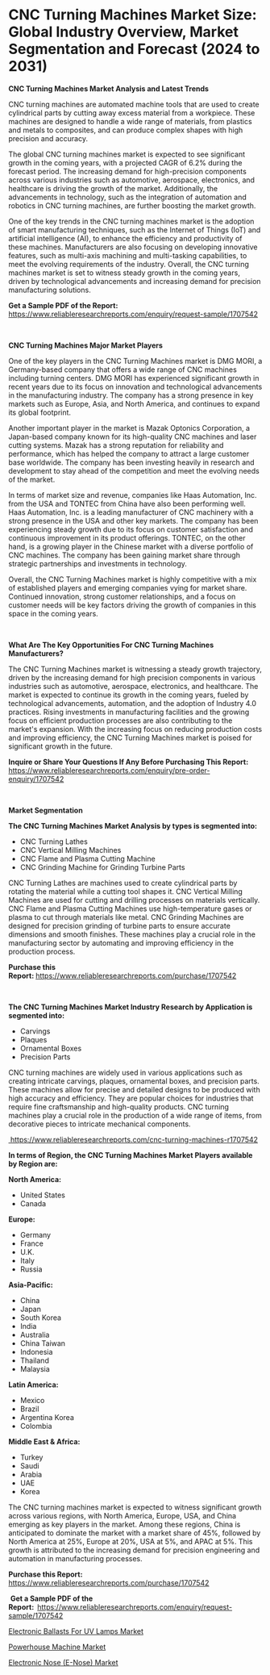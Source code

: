 <p><h1>CNC Turning Machines Market Size: Global Industry Overview, Market Segmentation and Forecast (2024 to 2031)</h1></p><p><strong>CNC Turning Machines Market Analysis and Latest Trends</strong></p>
<p><p>CNC turning machines are automated machine tools that are used to create cylindrical parts by cutting away excess material from a workpiece. These machines are designed to handle a wide range of materials, from plastics and metals to composites, and can produce complex shapes with high precision and accuracy.</p><p>The global CNC turning machines market is expected to see significant growth in the coming years, with a projected CAGR of 6.2% during the forecast period. The increasing demand for high-precision components across various industries such as automotive, aerospace, electronics, and healthcare is driving the growth of the market. Additionally, the advancements in technology, such as the integration of automation and robotics in CNC turning machines, are further boosting the market growth.</p><p>One of the key trends in the CNC turning machines market is the adoption of smart manufacturing techniques, such as the Internet of Things (IoT) and artificial intelligence (AI), to enhance the efficiency and productivity of these machines. Manufacturers are also focusing on developing innovative features, such as multi-axis machining and multi-tasking capabilities, to meet the evolving requirements of the industry. Overall, the CNC turning machines market is set to witness steady growth in the coming years, driven by technological advancements and increasing demand for precision manufacturing solutions.</p></p>
<p><strong>Get a Sample PDF of the Report:&nbsp;</strong> <a href="https://www.reliableresearchreports.com/enquiry/request-sample/1707542">https://www.reliableresearchreports.com/enquiry/request-sample/1707542</a></p>
<p>&nbsp;</p>
<p><strong>CNC Turning Machines Major Market Players</strong></p>
<p><p>One of the key players in the CNC Turning Machines market is DMG MORI, a Germany-based company that offers a wide range of CNC machines including turning centers. DMG MORI has experienced significant growth in recent years due to its focus on innovation and technological advancements in the manufacturing industry. The company has a strong presence in key markets such as Europe, Asia, and North America, and continues to expand its global footprint.</p><p>Another important player in the market is Mazak Optonics Corporation, a Japan-based company known for its high-quality CNC machines and laser cutting systems. Mazak has a strong reputation for reliability and performance, which has helped the company to attract a large customer base worldwide. The company has been investing heavily in research and development to stay ahead of the competition and meet the evolving needs of the market.</p><p>In terms of market size and revenue, companies like Haas Automation, Inc. from the USA and TONTEC from China have also been performing well. Haas Automation, Inc. is a leading manufacturer of CNC machinery with a strong presence in the USA and other key markets. The company has been experiencing steady growth due to its focus on customer satisfaction and continuous improvement in its product offerings. TONTEC, on the other hand, is a growing player in the Chinese market with a diverse portfolio of CNC machines. The company has been gaining market share through strategic partnerships and investments in technology.</p><p>Overall, the CNC Turning Machines market is highly competitive with a mix of established players and emerging companies vying for market share. Continued innovation, strong customer relationships, and a focus on customer needs will be key factors driving the growth of companies in this space in the coming years.</p></p>
<p>&nbsp;</p>
<p><strong>What Are The Key Opportunities For CNC Turning Machines Manufacturers?</strong></p>
<p><p>The CNC Turning Machines market is witnessing a steady growth trajectory, driven by the increasing demand for high precision components in various industries such as automotive, aerospace, electronics, and healthcare. The market is expected to continue its growth in the coming years, fueled by technological advancements, automation, and the adoption of Industry 4.0 practices. Rising investments in manufacturing facilities and the growing focus on efficient production processes are also contributing to the market's expansion. With the increasing focus on reducing production costs and improving efficiency, the CNC Turning Machines market is poised for significant growth in the future.</p></p>
<p><strong>Inquire or Share Your Questions If Any Before Purchasing This Report:</strong> <a href="https://www.reliableresearchreports.com/enquiry/pre-order-enquiry/1707542">https://www.reliableresearchreports.com/enquiry/pre-order-enquiry/1707542</a></p>
<p>&nbsp;</p>
<p><strong>Market Segmentation</strong></p>
<p><strong>The CNC Turning Machines Market Analysis by types is segmented into:</strong></p>
<p><ul><li>CNC Turning Lathes</li><li>CNC Vertical Milling Machines</li><li>CNC Flame and Plasma Cutting Machine</li><li>CNC Grinding Machine for Grinding Turbine Parts</li></ul></p>
<p><p>CNC Turning Lathes are machines used to create cylindrical parts by rotating the material while a cutting tool shapes it. CNC Vertical Milling Machines are used for cutting and drilling processes on materials vertically. CNC Flame and Plasma Cutting Machines use high-temperature gases or plasma to cut through materials like metal. CNC Grinding Machines are designed for precision grinding of turbine parts to ensure accurate dimensions and smooth finishes. These machines play a crucial role in the manufacturing sector by automating and improving efficiency in the production process.</p></p>
<p><strong>Purchase this Report:&nbsp;</strong><a href="https://www.reliableresearchreports.com/purchase/1707542">https://www.reliableresearchreports.com/purchase/1707542</a></p>
<p>&nbsp;</p>
<p><strong>The CNC Turning Machines Market Industry Research by Application is segmented into:</strong></p>
<p><ul><li>Carvings</li><li>Plaques</li><li>Ornamental Boxes</li><li>Precision Parts</li></ul></p>
<p><p>CNC turning machines are widely used in various applications such as creating intricate carvings, plaques, ornamental boxes, and precision parts. These machines allow for precise and detailed designs to be produced with high accuracy and efficiency. They are popular choices for industries that require fine craftsmanship and high-quality products. CNC turning machines play a crucial role in the production of a wide range of items, from decorative pieces to intricate mechanical components.</p></p>
<p><a href="https://www.reliableresearchreports.com/cnc-turning-machines-r1707542">&nbsp;https://www.reliableresearchreports.com/cnc-turning-machines-r1707542</a></p>
<p><strong>In terms of Region, the CNC Turning Machines Market Players available by Region are:</strong></p>
<p>
    <p> <strong> North America: </strong>
        <ul>
            <li>United States</li>
            <li>Canada</li>
        </ul>
        </p> 
    <p> <strong> Europe: </strong>
        <ul>
            <li>Germany</li>
            <li>France</li>
            <li>U.K.</li>
            <li>Italy</li>
            <li>Russia</li>
        </ul>
        </p> 
    <p> <strong> Asia-Pacific: </strong>
        <ul>
            <li>China</li>
            <li>Japan</li>
            <li>South Korea</li>
            <li>India</li>
            <li>Australia</li>
            <li>China Taiwan</li>
            <li>Indonesia</li>
            <li>Thailand</li>
            <li>Malaysia</li>
        </ul>
        </p> 
    <p> <strong> Latin America: </strong>
        <ul>
            <li>Mexico</li>
            <li>Brazil</li>
            <li>Argentina Korea</li>
            <li>Colombia</li>
        </ul>
        </p> 
    <p> <strong> Middle East & Africa: </strong>
        <ul>
            <li>Turkey</li>
            <li>Saudi</li>
            <li>Arabia</li>
            <li>UAE</li>
            <li>Korea</li>
        </ul>
    </p>
    </p>
<p><p>The CNC turning machines market is expected to witness significant growth across various regions, with North America, Europe, USA, and China emerging as key players in the market. Among these regions, China is anticipated to dominate the market with a market share of 45%, followed by North America at 25%, Europe at 20%, USA at 5%, and APAC at 5%. This growth is attributed to the increasing demand for precision engineering and automation in manufacturing processes.</p></p>
<p><strong>Purchase this Report: </strong><a href="https://www.reliableresearchreports.com/purchase/1707542">https://www.reliableresearchreports.com/purchase/1707542</a></p>
<p>&nbsp;<strong>Get a Sample PDF of the Report:&nbsp;&nbsp;</strong><a href="https://www.reliableresearchreports.com/enquiry/request-sample/1707542">https://www.reliableresearchreports.com/enquiry/request-sample/1707542</a></p>
<p><strong></strong></p>
<p><p><a href="https://simplistic-meeting-7ee.notion.site/Electronic-Ballasts-For-UV-Lamps-Market-Insight-Market-Trends-Growth-Forecasted-from-2024-TO-2031-a203e0d5c4644fbd8b88da747d487357">Electronic Ballasts For UV Lamps Market</a></p><p><a href="https://github.com/WillieWoodard/Market-Research-Report-List-4/blob/main/powerhouse-machine-market.md">Powerhouse Machine Market</a></p><p><a href="https://eight-handstand-8fb.notion.site/Electronic-Nose-E-Nose-Market-The-Key-To-Successful-Business-Strategy-Forecast-Till-2031-adf8ccaf88dc43739b754ecd4264dc67">Electronic Nose (E-Nose) Market</a></p></p>